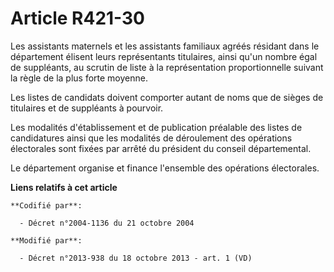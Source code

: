 # Article R421-30

Les assistants maternels et les assistants familiaux agréés résidant dans le département élisent leurs représentants
titulaires, ainsi qu'un nombre égal de suppléants, au scrutin de liste à la représentation proportionnelle suivant la règle
de la plus forte moyenne. 

Les listes de candidats doivent comporter autant de noms que de sièges de titulaires et de suppléants à pourvoir. 

Les modalités d'établissement et de publication préalable des listes de candidatures ainsi que les modalités de déroulement
des opérations électorales sont fixées par arrêté du président du conseil départemental. 

Le département organise et finance l'ensemble des opérations électorales.

**Liens relatifs à cet article**

	**Codifié par**:

	  - Décret n°2004-1136 du 21 octobre 2004

	**Modifié par**:

	  - Décret n°2013-938 du 18 octobre 2013 - art. 1 (VD)
